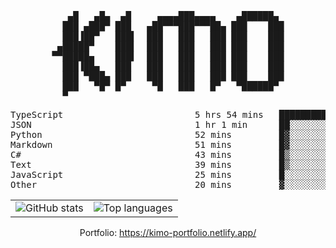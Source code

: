 <div align="center">
<pre>
   ▄█   ▄█▄  ▄█     ▄▄▄▄███▄▄▄▄    ▄██████▄ 
  ███ ▄███▀ ███   ▄██▀▀▀███▀▀▀██▄ ███    ███
  ███▐██▀   ███▌  ███   ███   ███ ███    ███
 ▄█████▀    ███▌  ███   ███   ███ ███    ███
▀▀█████▄    ███▌  ███   ███   ███ ███    ███
  ███▐██▄   ███   ███   ███   ███ ███    ███
  ███ ▀███▄ ███   ███   ███   ███ ███    ███
  ███   ▀█▀ █▀     ▀█   ███   █▀   ▀██████▀ 
  ▀                                         
</pre>
  

<!--START_SECTION:waka-->
<p align="center">
<pre>
TypeScript                         5 hrs 54 mins   ████████████░░░░░░░░░░░░░   47.95 %
JSON                               1 hr 1 min      ██░░░░░░░░░░░░░░░░░░░░░░░   08.32 %
Python                             52 mins         █▓░░░░░░░░░░░░░░░░░░░░░░░   07.11 %
Markdown                           51 mins         █▓░░░░░░░░░░░░░░░░░░░░░░░   06.96 %
C#                                 43 mins         █▒░░░░░░░░░░░░░░░░░░░░░░░   05.93 %
Text                               39 mins         █▒░░░░░░░░░░░░░░░░░░░░░░░   05.35 %
JavaScript                         25 mins         █░░░░░░░░░░░░░░░░░░░░░░░░   03.43 %
Other                              20 mins         ▓░░░░░░░░░░░░░░░░░░░░░░░░   02.73 %
</pre>
</p>
<!--END_SECTION:waka-->

<table align="center">
  <tr>
    <td valign="top">
      <img alt="GitHub stats"
           src="https://github-readme-stats.vercel.app/api?username=kim0chi&show_icons=true&hide_title=true&rank_icon=percentile&line_height=28&hide_border=true&theme=dark" />
    </td>
    <td valign="top">
      <img alt="Top languages"
           src="https://github-readme-stats.vercel.app/api/top-langs/?username=kim0chi&layout=compact&card_width=420&langs_count=8&hide_border=true&theme=dark" />
    </td>
  </tr>
</table>

Portfolio: https://kimo-portfolio.netlify.app/


